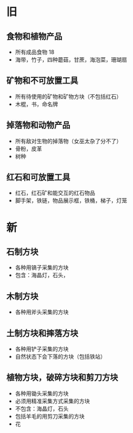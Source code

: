 # 旧
## 食物和植物产品
* 所有成品食物 18
* 海带，竹子，四种蘑菇，甘蔗，海泡菜，珊瑚扇

## 矿物和不可放置工具
* 所有待使用的矿物和矿物方块（不包括红石）
* 木棍，书，命名牌

## 掉落物和动物产品
* 所有敌对生物的掉落物（女巫太杂了分不了）
* 骨粉，皮革
* 树种

## 红石和可放置工具
* 红石，红石矿和能交互的红石物品
* 脚手架，铁链，物品展示框，铁桶，梯子，灯笼


# 新
## 石制方块
* 各种用镐子采集的方块
* 包含：海晶灯，石头，

## 木制方块
* 各种用斧头采集的方块

## 土制方块和摔落方块
* 各种用铲子采集的方块
* 自然状态下会下落的方块（包括铁站）

## 植物方块，破碎方块和剪刀方块
* 各种用锄头采集的方块
* 必须用精准采集方式采集的方块
* 不包含：海晶灯，石头
* 包括羊毛的用剪刀采集的方块
* 花
